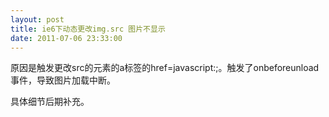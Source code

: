 ```yaml
---
layout: post
title: ie6下动态更改img.src 图片不显示
date: 2011-07-06 23:33:00
---
```

原因是触发更改src的元素的a标签的href=javascript:;。触发了onbeforeunload事件，导致图片加载中断。

具体细节后期补充。